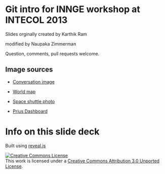 
# Git intro for INNGE workshop at INTECOL 2013

Slides orginally created by Karthik Ram

modified by Naupaka Zimmerman

Question, comments, pull requests welcome.

## Image sources

* [Conversation image](http://www.flickr.com/photos/kareninblack/4717054335/)

* [World map](http://www.flickr.com/photos/smemon/5303903135/)

* [Space shuttle photo](http://www.flickr.com/photos/jurvetson/6912974136/)

* [Prius Dashboard](http://www.flickr.com/photos/shinerclay/5020338937/)

# Info on this slide deck

Built using [reveal.js](https://github.com/hakimel/reveal.js)

<a rel="license" href="http://creativecommons.org/licenses/by/3.0/"><img alt="Creative Commons License" style="border-width:0" src="http://i.creativecommons.org/l/by/3.0/88x31.png" /></a><br />This work is licensed under a <a rel="license" href="http://creativecommons.org/licenses/by/3.0/">Creative Commons Attribution 3.0 Unported License</a>.
